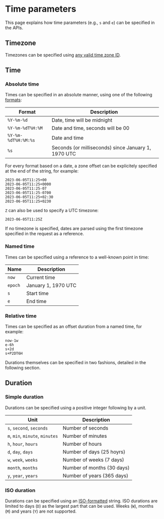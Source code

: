 # Time parameters

This page explains how time parameters (e.g., `s` and `e`) can be specified in the APIs.

## Timezone

Timezones can be specified using [any valid time zone ID](https://en.wikipedia.org/wiki/List_of_tz_database_time_zones).

## Time

### Absolute time

Times can be specified in an absolute manner, using one of the following [formats](https://pubs.opengroup.org/onlinepubs/009695399/functions/strftime.html):

| Format              | Description |
|---------------------|-------------|
| `%Y-%m-%d`          | Date, time will be midnight |
| `%Y-%m-%dT%H:%M`    | Date and time, seconds will be 00 |
| `%Y-%m-%dT%H:%M:%s` | Date and time |
| `%s`                | Seconds (or milliseconds) since January 1, 1970 UTC |

For every format based on a date, a zone offset can be explicitely specified at the end of the string, for example:

```
2023-06-05T11:25+00
2023-06-05T11:25+0000
2023-06-05T11:25-07
2023-06-05T11:25-0700
2023-06-05T11:25+02:30
2023-06-05T11:25+0230
```

`Z` can also be used to specify a UTC timezone:

```
2023-06-05T11:25Z
```

If no timezone is specified, dates are parsed using the first timezone specified in the request as a reference.

### Named time

Times can be specified using a reference to a well-known point in time:

| Name | Description |
|------|-------------|
| `now` | Current time |
| `epoch` | January 1, 1970 UTC |
| `s` | Start time |
| `e` | End time |

### Relative time

Times can be specified as an offset duration from a named time, for example:

```
now-1w
e-6h
s+2d
s+P2DT6H
```

Durations themselves can be specified in two fashions, detailed in the following section.

## Duration

### Simple duration

Durations can be specified using a positive integer following by a unit.

| Unit                            | Description |
|---------------------------------|-------------|
| `s`, `second`, `seconds`        | Number of seconds |
| `m`, `min`, `minute`, `minutes` | Number of minutes |
| `h`, `hour`, `hours`            | Number of hours |
| `d`, `day`, `days`              | Number of days (25 hoyrs) |
| `w`, `week`, `weeks`            | Number of weeks (7 days) |
| `month`, `months`               | Number of months (30 days) |
| `y`, `year`, `years`            | Number of years (365 days) |

### ISO duration

Durations can be specified using an [ISO-formatted](https://datatracker.ietf.org/doc/html/rfc3339#appendix-A) string.
ISO durations are limited to days (`D`) as the largest part that can be used.
Weeks (`W`), months (`M`) and years (`Y`) are not supported.